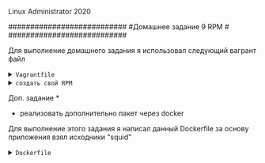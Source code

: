 
Linux Administrator 2020

   ###########################
   #Домашнее задание 9  RPM  #
   ###########################




Для выполнение домашнего задания я использовал следующий вагрант файл

<details>
<summary><code>Vagrantfile</code></summary>

```
# -*- mode: ruby -*-
# vi: set ft=ruby :
home = ENV['HOME']
ENV["LC_ALL"] = "en_US.UTF-8"

Vagrant.configure(2) do |config|
 config.vm.define "vm-1" do |subconfig|
 subconfig.vm.box = "centos/7"
 subconfig.vm.hostname="rpm"
 subconfig.vm.network :private_network, ip: "192.168.50.11"
 subconfig.vm.provider "virtualbox" do |vb|
 vb.memory = "2024"
 vb.cpus = "1"
 end
 end
 config.vm.provision "ansible" do |ansible|
 ansible.compatibility_mode = "2.0"
 ansible.playbook = "playbook.yml"
end

     end

```

</details>




<details>
<summary><code>создать свой RPM </code></summary>


Я решил создать свой rpm "nginx" c определенными опциями,  а именно попытаемся установить модуль "brotli" ( компрессия данных ) для начала скачаем исходник nginx'а


Но сначала <code>yum-builddep nginx</code>

Добавим репозиторий

<code>mcedit /etc/yum.repos.d/nginx.repo</code>

```
[nginx]
name=nginx repo
baseurl=http://nginx.org/packages/mainline/centos/7/$basearch/
gpgcheck=0
enabled=1

[nginx-source]
name=nginx source repo
baseurl=http://nginx.org/packages/mainline/centos/7/SRPMS/
gpgcheck=1
enabled=0
gpgkey=file:///etc/pki/rpm-gpg/RPM-GPG-KEY-CentOS-7

```


Скачиваем исходник

```

[root@rpm ~]# yumdownloader --source nginx
Loaded plugins: fastestmirror
Repository epel is listed more than once in the configuration
Enabling updates-source repository
Enabling base-source repository
Enabling extras-source repository
Enabling docker-ce-stable-source repository
Enabling epel-source repository
Loading mirror speeds from cached hostfile
epel/x86_64/metalink                                                                                                                        |  33 kB  00:00:00     
epel-source/x86_64/metalink                                                                                                                 |  31 kB  00:00:01     
 * base: mirror.docker.ru
 * epel: mirror.yandex.ru
 * epel-source: mirror.yandex.ru
 * extras: mirror.docker.ru
 * updates: mirror.docker.ru
base                                                                                                                                        | 3.6 kB  00:00:00     
base-source                                                                                                                                 | 2.9 kB  00:00:00     
docker-ce-stable                                                                                                                            | 3.5 kB  00:00:00     
docker-ce-stable-source                                                                                                                     | 3.5 kB  00:00:00     
epel-source                                                                                                                                 | 3.5 kB  00:00:00     
extras                                                                                                                                      | 2.9 kB  00:00:00     
extras-source                                                                                                                               | 2.9 kB  00:00:00     
updates                                                                                                                                     | 2.9 kB  00:00:00     
updates-source                                                                                                                              | 2.9 kB  00:00:00     
(1/7): epel-source/x86_64/primary_db                                                                                                        | 2.4 MB  00:00:01     
(2/7): docker-ce-stable-source/updateinfo                                                                                                   |   55 B  00:00:01     
(3/7): docker-ce-stable-source/primary_db                                                                                                   |  16 kB  00:00:01     
(4/7): epel-source/x86_64/updateinfo                                                                                                        | 1.0 MB  00:00:01     
(5/7): extras-source/7/primary_db                                                                                                           |  21 kB  00:00:00     
(6/7): updates-source/7/primary_db                                                                                                          |  41 kB  00:00:01     
(7/7): base-source/7/primary_db                                                                                                             | 974 kB  00:00:03     
nginx-1.16.1-1.el7.src.rpm                                                                                                                  | 1.0 MB  00:00:00   

```

Как видим вресия у нас <code>nginx-1.19.0-1.el7.src.rpm</code> вроде последняя

Далее для сборки собственного rpm пакета, нам необходимо установить ряд необходимых пакет, а именно: redhat-lsb-core, rpmdevtools, rpm-build, createrepo, yum-utils в этом нам любезно согласился помочь ansible 
при поднятии вм в самом начале.

Когда самое страшное позади, мы двигаемся дальше )

Далее создаем дерево каталогов для сборки <code>rpmdev-setuptree</code>

В итоге получилась такая структура:


```
[root@rpm ~]# cd rpmbuild/
[root@rpm rpmbuild]# ll
total 0
drwxr-xr-x. 2 root root 6 Jun  7 20:19 BUILD
drwxr-xr-x. 2 root root 6 Jun  7 20:19 RPMS
drwxr-xr-x. 2 root root 6 Jun  7 20:19 SOURCES
drwxr-xr-x. 2 root root 6 Jun  7 20:19 SPECS
drwxr-xr-x. 2 root root 6 Jun  7 20:19 SRPMS
[root@rpm rpmbuild]# 

```
Он пустой, что бы его заполнить установим пакет  <code>nginx-1.19.0-1.el7.src.rpm</code>

<code>rpm -i nginx-1.19.0-1.el7.src.rpm</code>

Вышло сообщение 

```
[root@rpm ~]# rpm -i nginx-1.19.0-1.el7.src.rpm 
warning: user mockbuild does not exist - using root
warning: user mockbuild does not exist - using root
warning: user mockbuild does not exist - using root
warning: user mockbuild does not exist - using root
warning: user mockbuild does not exist - using root
warning: user mockbuild does not exist - using root
warning: user mockbuild does not exist - using root
warning: user mockbuild does not exist - using root
warning: user mockbuild does not exist - using root
warning: user mockbuild does not exist - using root
warning: user mockbuild does not exist - using root
warning: user mockbuild does not exist - using root
warning: user mockbuild does not exist - using root


```

Ну тут понятно, потому как мы запускали наш исходник из под рута, об этом он нам и весчает )

Далее скачиваем наш модуль "brotli" ==>  <code>git clone https://github.com/google/ngx_brotli.git</code>


Смотрим потраха

```

[root@rpm ~]# cd ngx_brotli
[root@rpm ngx_brotli]# ll
total 20
-rw-r--r--. 1 root root 1593 Jun  7 21:17 config
-rw-r--r--. 1 root root 1466 Jun  7 21:17 CONTRIBUTING.md
drwxr-xr-x. 3 root root   20 Jun  7 21:17 deps
drwxr-xr-x. 2 root root   59 Jun  7 21:17 filter
-rw-r--r--. 1 root root 1435 Jun  7 21:17 LICENSE
-rw-r--r--. 1 root root 6444 Jun  7 21:17 README.md
drwxr-xr-x. 2 root root  122 Jun  7 21:17 script
drwxr-xr-x. 2 root root   59 Jun  7 21:17 static
[root@rpm ngx_brotli]# 

```

скопирую каталог с файлами "ngx_brotli" в /usr/src


Так далее посмотрим на наш .spec файл

```
[root@rpm SPECS]# ll
total 36
-rw-r--r--. 1 root mock 33603 Oct  3  2019 nginx.spec
```
После того как я открыл потраха файла "ngixn.spec" мне сразу захотелось его закрыть, да чего греха таить, мне никогда так не хотесь что-то закрыть, как этот файл... Вообщем к такому повороту событий я не был готов )

Под музыку "Миссия невыполнима" я снова открыл этот файл и начал смотреть, а точнее искать %build

Добавляю наш модуль после надписи %build

<code>--add-module=/usr/src/ngx_brotli</code>



Начинаем собирать наш rpm пакет  пошел долгий сбор, по итогу выдал :

<code>rpmbuild -bb nginx.spec</code>



```
Executing(%clean): /bin/sh -e /var/tmp/rpm-tmp.6YpkNq
+ umask 022
+ cd /root/rpmbuild/BUILD
+ cd nginx-1.16.1
+ /usr/bin/rm -rf /root/rpmbuild/BUILDROOT/nginx-1.19.0-1.el7.x86_64
+ exit 0
[root@rpm SPECS]# 


[root@rpm nginx-1.16.1]# pwd
/root/rpmbuild/BUILD/nginx-1.19.0
[root@rpm nginx-1.19.0]# ll
total 796
drwxr-xr-x. 6 1001 1001   4096 Jun  7 23:04 auto
-rw-r--r--. 1 1001 1001 303180 May 26 15:00 CHANGES
-rw-r--r--. 1 1001 1001 462738 May 26 15:00 CHANGES.ru
drwxr-xr-x. 2 1001 1001    168 Jun  7 23:04 conf
-rwxr-xr-x. 1 1001 1001   2502 May 26 15:00 configure
drwxr-xr-x. 4 1001 1001     72 Jun  7 23:04 contrib
-rw-r--r--. 1 root root    708 Jun  7 23:12 debugfiles.list
-rw-r--r--. 1 root root    519 Jun  7 23:12 debuglinks.list
-rw-r--r--. 1 root root      0 Jun  7 23:12 debugsources.list
-rw-r--r--. 1 root root     42 Jun  7 23:12 elfbins.list
drwxr-xr-x. 2 1001 1001     40 Jun  7 23:04 html
-rw-r--r--. 1 1001 1001   1397 May 26 15:00 LICENSE
-rw-r--r--. 1 root root    325 Jun  7 23:09 Makefile
drwxr-xr-x. 2 1001 1001     21 Jun  7 23:04 man
-rw-r--r--. 1 root root   3646 Jun  7 23:04 nginx-debug.init
-rw-r--r--. 1 root root   3615 Jun  7 23:04 nginx.init
-rwxr-xr-x. 1 root root   3655 Jun  7 23:04 nginx.init.in
drwxr-xr-x. 4 root root    206 Jun  7 23:12 objs
-rw-r--r--. 1 1001 1001     49 May 26 15:00 README
drwxr-xr-x. 9 1001 1001     91 Jun  7 23:04 src


[root@rpm x86_64]# pwd
/root/rpmbuild/RPMS/x86_64
[root@rpm x86_64]# ll
total 3444
-rw-r--r--. 1 root root 1092152 Jun  7 23:12 nginx-1.19.0-1.el7.ngx.x86_64.rpm
-rw-r--r--. 1 root root 2431704 Jun  7 23:12 nginx-debuginfo-1.19.0-1.el7.ngx.x86_64.rpm

[root@rpm x86_64]# rpm -i nginx-1.19.0-1.el7.ngx.x86_64.rpm 
----------------------------------------------------------------------

Thanks for using nginx!

Please find the official documentation for nginx here:
* http://nginx.org/en/docs/

Please subscribe to nginx-announce mailing list to get
the most important news about nginx:
* http://nginx.org/en/support.html

Commercial subscriptions for nginx are available on:
* http://nginx.com/products/

----------------------------------------------------------------------
[root@rpm x86_64]# 


<code>rpm -i nginx-1.16.1-1.el7.x86_64.rpm</code>



[root@rpm x86_64]# systemctl start nginx
[root@rpm x86_64]# systemctl status nginx
● nginx.service - The nginx HTTP and reverse proxy server
   Loaded: loaded (/usr/lib/systemd/system/nginx.service; disabled; vendor preset: disabled)
   Active: active (running) since Sun 2020-06-07 22:24:31 UTC; 4s ago
  Process: 2392 ExecStart=/usr/sbin/nginx (code=exited, status=0/SUCCESS)
  Process: 2391 ExecStartPre=/usr/sbin/nginx -t (code=exited, status=0/SUCCESS)
  Process: 2388 ExecStartPre=/usr/bin/rm -f /run/nginx.pid (code=exited, status=0/SUCCESS)
 Main PID: 2394 (nginx)
    Tasks: 2
   Memory: 2.7M
   CGroup: /system.slice/nginx.service
           ├─2394 nginx: master process /usr/sbin/nginx
           └─2395 nginx: worker process

Jun 07 22:24:30 rpm systemd[1]: Starting The nginx HTTP and reverse proxy server...
Jun 07 22:24:31 rpm nginx[2391]: nginx: the configuration file /etc/nginx/nginx.conf syntax is ok
Jun 07 22:24:31 rpm nginx[2391]: nginx: configuration file /etc/nginx/nginx.conf test is successful
Jun 07 22:24:31 rpm systemd[1]: Failed to parse PID from file /run/nginx.pid: Invalid argument
Jun 07 22:24:31 rpm systemd[1]: Started The nginx HTTP and reverse proxy server.
[root@rpm x86_64]# 


```

</details>








Доп. задание * 
* реализовать дополнительно пакет через docker


Для выполнение этого задания я написал данный Dockerfile за основу приложения взял исходники "squid"

<details>
<summary><code>Dockerfile</code></summary>

```
FROM centos:7
MAINTAINER  impkos@mail.ru
ENV v_squid=4.11
RUN yum -y install wget make gcc gcc-c++ g++ tar perl autoconf automake sudo  \
    && cd /tmp \
    && wget  http://www.squid-cache.org/Versions/v4/squid-${v_squid}.tar.gz \
    &&  tar xvf squid-${v_squid}.tar.gz \
    &&  cd /tmp/squid-${v_squid} \
    &&  ./configure --prefix=/usr/local/squid \
    &&  make all \
    &&  make
COPY entrypoint.sh /sbin/entrypoint.sh
RUN chmod 775 /sbin/entrypoint.sh
EXPOSE 3128

CMD ["/sbin/entrypoint.sh"]


```



Сам репозиторий докера и сам докер, я установил через playbook.yml ansible заранее, когда поднимал vagrant вм


Разбираем инструкции в  Dockerfile :

```

FROM centos:7  # Здесь мы указываем главный образ который будет centos7

MAINTAINER  impkos@mail.ru  # Тут указал свою личную почту как владельца

ENV v_squid=4.11  # Определяем переменные среды в нащем случая это версия squid

RUN yum -y install wget make gcc gcc-c++ g++ tar perl autoconf automake sudo  \ # Устанавливаем необходимые зависимости P.S. я оних узнал средством постоянного запуска образа
и наблюдал, чего ему не хватает при полной сборке образа, когда он выпадал в ошибки. Это я вам скажу было не просто, поверьте мне... но черт возьми, админы мы или кто ? Боже храни кэши в докере )) аминь !

&& cd /tmp  # тут мы переходим в каталог /tmp для дальнейших манипуляций

&& wget  http://www.squid-cache.org/Versions/v4/squid-${v_squid}.tar.gz \ #  Скачиваем с помощью "wget" архив с полсденей версией squid'a

&&  tar xvf squid-${v_squid}.tar.gz \ #  Разархивируем наш архив "squid-4.11.tar.gz"

&&  cd /tmp/squid-${v_squid} \ # Переходим в наш уже каталог /squid-4.1

&&  ./configure --prefix=/usr/local/squid \ # Тут мы запускаем наш скрипт который будет заниматься проверкой системы,  с ключом который --prefix=/usr/local/squid, что говорит о том, что каталог для установки будет "/usr/local/squid"
ысе файлы будут распространены в этот каталог

&& make all # ыпогняем сборку пакета all ( в Makefile параметр "all" присуствовал" )

entrypoint.sh /sbin/entrypoint.sh # Копируем скрипт для запуска после сборки "entrypoint.sh" в "/sbin/entrypoint.sh"

RUN chmod 775 /sbin/entrypoint.sh # Выставляем права на запуск


EXPOSE 3128 # Тут говорим, что будем слушать на порту "3128" 

CMD ["/sbin/entrypoint.sh"] # Команда которая будет запущена при создании контейнера из образа

```

Далее собираем наш образ командой <code>docker build . </code>


И тут пошел долгий долгий процесс сборки .... Вообщем ждал я долго

Последнее что он выдал было :

```
Step 8/8 : CMD ["/sbin/entrypoint.sh"]
 ---> Running in 2a50e950b9ae
 Removing intermediate container 2a50e950b9ae
  ---> 9d8bd328b8ef
  Successfully built 9d8bd328b8ef
  
```


Начинаем смотреть, что у нас получилось :

```
[root@rpm ~]# docker images
REPOSITORY          TAG                 IMAGE ID            CREATED              SIZE
<none>              <none>              9d8bd328b8ef        About a minute ago   1.06GB
[root@rpm ~]# 


```

Вроде все собралось, попытаемся запустить контейнер в минимальных значениях без файлов конф. и вольюмов


```
[root@rpm ~]# docker run -d -p 3128:3128  9d8bd328b8ef
5e78002a48cedfdd15b9fb46e5f07dd0a04c1f8f4815367e7af3aca1639a6862

```

Посмотрим на наш контейнер <code>docker ps</code>

```
[root@rpm ~]# docker ps
CONTAINER ID        IMAGE               COMMAND                 CREATED              STATUS                         PORTS                                 NAMES
faba9c1570df        9d8bd328b8ef        "/sbin/entrypoint.sh"   About a minute ago   UP 10 seconds                  0.0.0.0:3128->3128/tcp                squid

```
</details>
